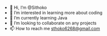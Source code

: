 - 👋 Hi, I’m @Sithoko
- 👀 I’m interested in learning more about coding
- 🌱 I’m currently learning Java
- 💞️ I’m looking to collaborate on any projects 
- 📫 How to reach me sthoko6268@gmail.com 

<!---
Sithoko/Sithoko is a ✨ special ✨ repository because its `README.md` (this file) appears on your GitHub profile.
You can click the Preview link to take a look at your changes.
--->
